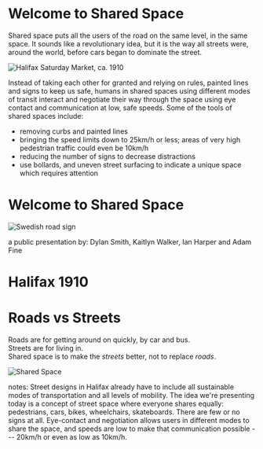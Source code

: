 # Welcome to Shared Space

Shared space puts all the users of the road on the same level, in the same space. It sounds like a revolutionary idea, but it is the way all streets were, around the world, before cars began to dominate the street.

![Halifax Saturday Market, ca. 1910](http://canadashadow.files.wordpress.com/2014/03/whalifax-market-n-s.jpg)

Instead of taking each other for granted and relying on rules, painted lines and signs to keep us safe, humans in shared spaces using different modes of transit interact and negotiate their way through the space using eye contact and communication at low, safe speeds. Some of the tools of shared spaces include:

* removing curbs and painted lines
* bringing the speed limits down to 25km/h or less; areas of very high pedestrian traffic could even be 10km/h
* reducing the number of signs to decrease distractions
* use bollards, and uneven street surfacing to indicate a unique space which requires attention

# Welcome to Shared Space

![Swedish road sign](http://upload.wikimedia.org/wikipedia/commons/3/37/Sweden_road_sign_E9.svg)

a public presentation by: Dylan Smith, Kaitlyn Walker, Ian Harper and Adam Fine  

# Halifax 1910
# Roads vs Streets

Roads are for getting around on quickly, by car and bus.  
Streets are for living in.  
Shared space is to make the *streets* better, not to replace *roads*.  

![Shared Space](http://upload.wikimedia.org/wikipedia/commons/5/55/New_Road%2C_Brighton_-_shared_space.jpg)

notes: Street designs in Halifax already have to include all sustainable modes of transportation and all levels of mobility. The idea we're presenting today is a concept of street space where everyone shares equally: pedestrians, cars, bikes, wheelchairs, skateboards. There are few or no signs at all. Eye-contact and negotiation allows users in different modes to share the space, and speeds are low to make that communication possible --- 20km/h or even as low as 10km/h. 

